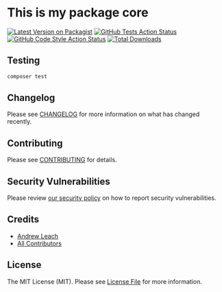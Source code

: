 # This is my package core

[![Latest Version on Packagist](https://img.shields.io/packagist/v/workflowable/workflow.svg?style=flat-square)](https://packagist.org/packages/workflowable/workflow)
[![GitHub Tests Action Status](https://img.shields.io/github/actions/workflow/status/workflowable/workflow/run-tests.yml?branch=master&label=tests&style=flat-square)](https://github.com/workflowable/workflow/actions?query=workflow%3Arun-tests+branch%3Amaster)
[![GitHub Code Style Action Status](https://img.shields.io/github/actions/workflow/status/workflowable/workflow/fix-php-code-style-issues.yml?branch=master&label=code%20style&style=flat-square)](https://github.com/workflowable/workflow/actions?query=workflow%3A"Fix+PHP+code+style+issues"+branch%3Amaster)
[![Total Downloads](https://img.shields.io/packagist/dt/workflowable/workflow.svg?style=flat-square)](https://packagist.org/packages/workflowable/workflow)

## Testing

```bash
composer test
```

## Changelog

Please see [CHANGELOG](CHANGELOG.md) for more information on what has changed recently.

## Contributing

Please see [CONTRIBUTING](CONTRIBUTING.md) for details.

## Security Vulnerabilities

Please review [our security policy](../../security/policy) on how to report security vulnerabilities.

## Credits

- [Andrew Leach](https://github.com/AndyLeach)
- [All Contributors](../../contributors)

## License

The MIT License (MIT). Please see [License File](LICENSE.md) for more information.
